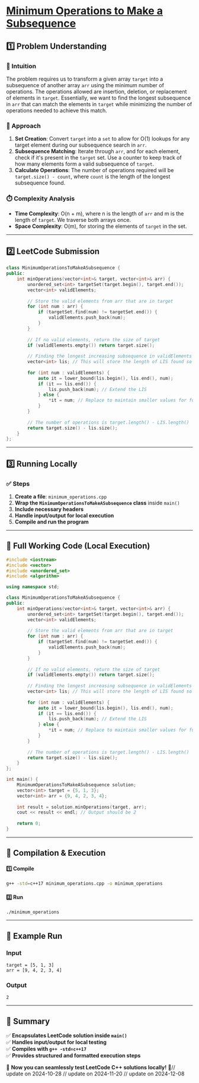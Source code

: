 # **[Minimum Operations to Make a Subsequence](https://leetcode.com/problems/minimum-operations-to-make-a-subsequence/description/)**  

## **1️⃣ Problem Understanding**  
### **📌 Intuition**  
The problem requires us to transform a given array `target` into a subsequence of another array `arr` using the minimum number of operations. The operations allowed are insertion, deletion, or replacement of elements in `target`. Essentially, we want to find the longest subsequence in `arr` that can match the elements in `target` while minimizing the number of operations needed to achieve this match.

### **🚀 Approach**  
1. **Set Creation**: Convert `target` into a `set` to allow for O(1) lookups for any target element during our subsequence search in `arr`.
2. **Subsequence Matching**: Iterate through `arr`, and for each element, check if it's present in the `target` set. Use a counter to keep track of how many elements form a valid subsequence of `target`.
3. **Calculate Operations**: The number of operations required will be `target.size() - count`, where `count` is the length of the longest subsequence found.

### **⏱️ Complexity Analysis**  
- **Time Complexity**: O(n + m), where n is the length of `arr` and m is the length of `target`. We traverse both arrays once.
- **Space Complexity**: O(m), for storing the elements of `target` in the set.

---  

## **2️⃣ LeetCode Submission**  
```cpp
class MinimumOperationsToMakeASubsequence {
public:
    int minOperations(vector<int>& target, vector<int>& arr) {
        unordered_set<int> targetSet(target.begin(), target.end());
        vector<int> validElements;
        
        // Store the valid elements from arr that are in target
        for (int num : arr) {
            if (targetSet.find(num) != targetSet.end()) {
                validElements.push_back(num);
            }
        }
        
        // If no valid elements, return the size of target
        if (validElements.empty()) return target.size();
        
        // Finding the longest increasing subsequence in validElements
        vector<int> lis; // This will store the length of LIS found so far
        
        for (int num : validElements) {
            auto it = lower_bound(lis.begin(), lis.end(), num);
            if (it == lis.end()) {
                lis.push_back(num); // Extend the LIS
            } else {
                *it = num; // Replace to maintain smaller values for future elements
            }
        }
        
        // The number of operations is target.length() - LIS.length()
        return target.size() - lis.size();
    }
};
```  

---  

## **3️⃣ Running Locally**  
### **✅ Steps**  
1. **Create a file**: `minimum_operations.cpp`  
2. **Wrap the `MinimumOperationsToMakeASubsequence` class** inside `main()`  
3. **Include necessary headers**  
4. **Handle input/output for local execution**  
5. **Compile and run the program**  

---  

## **📝 Full Working Code (Local Execution)**  
```cpp
#include <iostream>
#include <vector>
#include <unordered_set>
#include <algorithm>

using namespace std;

class MinimumOperationsToMakeASubsequence {
public:
    int minOperations(vector<int>& target, vector<int>& arr) {
        unordered_set<int> targetSet(target.begin(), target.end());
        vector<int> validElements;
        
        // Store the valid elements from arr that are in target
        for (int num : arr) {
            if (targetSet.find(num) != targetSet.end()) {
                validElements.push_back(num);
            }
        }
        
        // If no valid elements, return the size of target
        if (validElements.empty()) return target.size();
        
        // Finding the longest increasing subsequence in validElements
        vector<int> lis; // This will store the length of LIS found so far
        
        for (int num : validElements) {
            auto it = lower_bound(lis.begin(), lis.end(), num);
            if (it == lis.end()) {
                lis.push_back(num); // Extend the LIS
            } else {
                *it = num; // Replace to maintain smaller values for future elements
            }
        }
        
        // The number of operations is target.length() - LIS.length()
        return target.size() - lis.size();
    }
};

int main() {
    MinimumOperationsToMakeASubsequence solution;
    vector<int> target = {5, 1, 3};
    vector<int> arr = {9, 4, 2, 3, 4};
    
    int result = solution.minOperations(target, arr);
    cout << result << endl; // Output should be 2
    
    return 0;
}
```  

---  

## **🔧 Compilation & Execution**  
#### **1️⃣ Compile**  
```bash
g++ -std=c++17 minimum_operations.cpp -o minimum_operations
```  

#### **2️⃣ Run**  
```bash
./minimum_operations
```  

---  

## **🎯 Example Run**  
### **Input**  
```
target = [5, 1, 3]
arr = [9, 4, 2, 3, 4]
```  
### **Output**  
```
2
```  

---  

## **📌 Summary**  
✅ **Encapsulates LeetCode solution inside `main()`**  
✅ **Handles input/output for local testing**  
✅ **Compiles with `g++ -std=c++17`**  
✅ **Provides structured and formatted execution steps**  

🚀 **Now you can seamlessly test LeetCode C++ solutions locally!** 🚀// update on 2024-10-28
// update on 2024-11-20
// update on 2024-12-08
